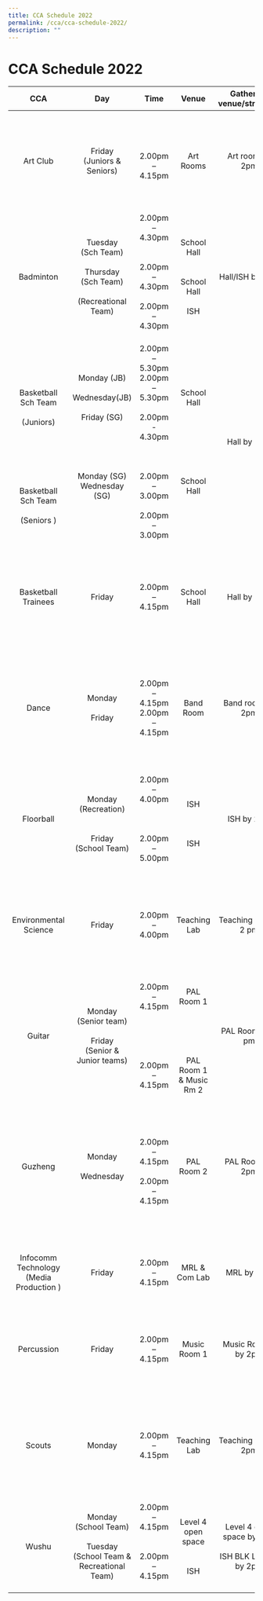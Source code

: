 ```yaml
---
title: CCA Schedule 2022
permalink: /cca/cca-schedule-2022/
description: ""
---
```

# CCA Schedule 2022

|                                                    CCA                                                   |                                                                    Day                                                                    |                                                         Time                                                        |                                Venue                                |                Gathering venue/structure                |                                                                                                                  Teachers                                                                                                                  |
|:--------------------------------------------------------------------------------------------------------:|:-----------------------------------------------------------------------------------------------------------------------------------------:|:-------------------------------------------------------------------------------------------------------------------:|:-------------------------------------------------------------------:|:-------------------------------------------------------:|:------------------------------------------------------------------------------------------------------------------------------------------------------------------------------------------------------------------------------------------:|
|                                                 Art Club                                                 |                                                       Friday<br>(Juniors & Seniors)                                                       |                                                 <br>2.00pm – 4.15pm                                                 |                              Art Rooms                              |                     Art room by 2pm                     |                                                    <br>\*Ms Poon Sook Fong Carolyn<br>Mdm Julia Binte Mohamed Rahim<br>Ms Nuraini Binte Hamzah<br>Ms Wang Shuhui<br>Mr Zachary Ng Eu Goi                                                    |
|                                                 Badminton                                                |                               Tuesday<br>(Sch Team)<br><br>Thursday<br>(Sch Team)<br><br>(Recreational Team)                              |                      2.00pm – 4.30pm<br><br><br>2.00pm – 4.30pm<br><br>2.00pm – 4.30pm<br><br>                      |            School Hall<br><br><br>School Hall<br><br> ISH           |                     Hall/ISH by 2pm                     | \*Ms Wong Yu Xiang<br>Mr Goh Tong Wee<br><br>Mrs Kelly Thong<br><br>Mdm Liu Hsiang - Chun<br>Mdm Choo Sok Ee Eunice<br>Mr Jason Yew Shi Chang<br>                                                                                           |
| <br><br><br>Basketball Sch Team <br><br> (Juniors)<br><br><br><br><br><br><br>Basketball Sch Team <br><br>(Seniors ) | <br><br><br>Monday (JB) <br><br>Wednesday(JB)<br><br>Friday (SG)<br><br><br><br><br><br>Monday (SG)<br>Wednesday (SG)<br><br><br><br><br> | 2.00pm – 5.30pm<br>2.00pm – 5.30pm<br><br>2.00pm - 4.30pm<br><br><br><br>2.00pm – 3.00pm<br><br>2.00pm – 3.00pm<br> |        School Hall<br><br><br><br><br><br><br><br>School Hall       |                       Hall by 2pm                       | \*Mr Low Dong Neng Jim(Snr)Mr Jegendren S/O TanapalMdm Hajjah MarlinaMdm Lim Siew Fang<br>Mdm Low Pheck Shwan<br>Mr Rakesh Kishin Aswani<br>Mr Fariz Husna Bin Sajani<br>Mdm Somasundaram Vijaya Rani<br>Ms Nurul Fadhillah Bte Mohd Taufik |
|                                            Basketball Trainees                                           |                                                                   Friday                                                                  |                                                    2.00pm –4.15pm                                                   |                             School Hall                             |                        Hall by 2pm                      | \*Ms Fardyana Binte Abdul Aziz<br>Mdm Azri - Nurul Hayati Bte Abd RahmanMr Aznahar Bin Baharudin<br>Mrs Raja - Selvi D/O Ramasamy<br>Ms Lim Huey Ting Joanna                                                                                |
|                                                   Dance                                                  |                                                           Monday<br><br>Friday                                                            |                                          2.00pm – 4.15pm<br>2.00pm – 4.15pm                                         |                              Band Room                              |                     Band room by 2pm                    | \*Mrs Heng – Cheong Soke Hwa<br>Ms Alexandra Kisten TobiasMrs Amanda GalistanMdm Nadhira Parveen<br>Mdm Tan Lei Feng<br>                                                                                                                    |
|                                                 Floorball                                                |                                     <br>Monday<br>(Recreation)<br><br><br>Friday<br>(School Team)<br>                                     | 2.00pm – 4.00pm<br><br><br><br>2.00pm –5.00pm                                                                       |                    <br>ISH<br><br><br><br>ISH<br>                   |                        ISH by 2pm                       | \*Mrs Kee – Tan Siok Kheng GraceMdm Liza Binti IsmailMdm Nur Fithriah AnasMs Oh Haw LingMdm Chew Bee See Betsy<br>Mr Chen Bao Lai<br>Mdm Loh Swee Leng                                                                                      |
|                                           Environmental Science                                          |                                                                   Friday                                                                  |                                                   2.00pm – 4.00pm                                                   |                             Teaching Lab                            |                   Teaching Lab by 2 pm                  | \*Mdm A R ShanthiMs Danamalar Kanagasabai<br>Mdm Tan Lee Cheng AudreyMdm Teo Ying Zhi<br>Ms Jeyananthini D/O Jeyapal                                                                                                                        |
|                                                  Guitar                                                  |                                      Monday<br>(Senior team)<br><br>Friday<br>(Senior & Junior teams)                                     |                                 2.00pm –4.15pm<br><br><br><br><br><br>2.00pm –4.15pm                                | <br>PAL Room 1<br><br><br><br><br><br> PAL Room 1 & Music Rm 2<br>  |                     PAL Room by 2 pm                    | \*Mdm Toh Lee SeeMr Tong Hock Chuan<br>Ms Vimala Devi d/o Kanaran<br>Mdm Ong Puay Hoon<br>Ms Seng Huixian,Cheryl                                                                                                                            |
|                                                  Guzheng                                                 |                                                       Monday<br> <br> Wednesday<br>                                                       |                                <br><br>2.00pm – 4.15pm<br><br>2.00pm – 4.15pm<br><br>                               |                              PAL Room 2                             |                     PAL Room by 2pm                     | \*Mdm Ong Li Ting<br>Mdm Geraldine Chua Shan Shan<br>Ms Neo Sian YinMrs Gupta – Aradha<br>Aggarawal<br>Mrs Pannir Chelvam<br>Mdm Liew Siew Hui EileenMs Lim Xi Min, Shermin                                                                 |
|                                  Infocomm Technology (Media Production )                                 |                                                                   Friday                                                                  |                                                   2.00pm – 4.15pm                                                   |                            MRL & Com Lab                            |                        MRL by 2pm                       | \*Mdm Siti Erliasari Binte HaroonMs Ang Min XinMr Ansar MohamedMs Tiong Wei Wen,Nerissa                                                                                                                                                     |
|                                                Percussion                                                |                                                                   Friday                                                                  |                                                   2.00pm – 4.15pm                                                   |                             Music Room 1                            |                   Music Room 1 by 2pm                   | \*Mdm Noorhafidah Binte MohammadMdm Noor A’shikin Bte OsmanMs Maninder Kaur<br>Mr Goh Si Qian                                                                                                                                               |
|                                                  Scouts                                                  |                                                                   Monday                                                                  |                                                   2.00pm – 4.15pm                                                   |                             Teaching Lab                            |                   Teaching Lab by 2pm                   | \*Mdm Khalidah Goh d/o Shafie GohMs Neo Yihui<br>Ms Seah Hui ShanMdm Teo Ching Wee<br>Mr Iskandar Alamin Bin Salleh<br><br>                                                                                                                 |
|                                                   Wushu                                                  |                                  Monday<br>(School Team)<br><br>Tuesday<br>(School Team & Recreational Team)                                  |                                  2.00pm – 4.15pm<br><br><br>2.00pm – 4.15pm<br><br>                                 |                Level 4 open space<br><br><br>ISH<br>                | Level 4 open space by 2pm<br><br>ISH BLK Level 1 by 2pm | \*Ms Cherie Ang Hui ErMr Chua Lee GuanMs Ting Wan Sin<br>Ms V Sualaja<br>Mdm Zhong Xiuyuan Diana                                                                                                                                            |